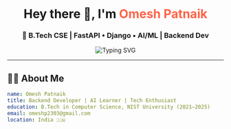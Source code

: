 <h1 align="center">
  Hey there 👋, I'm <span style="color:#FF6347;">Omesh Patnaik</span>
</h1>
<h3 align="center">🚀 B.Tech CSE | FastAPI • Django • AI/ML | Backend Dev</h3>

<p align="center">
  <img src="https://readme-typing-svg.demolab.com?font=Fira+Code&weight=500&pause=1000&color=F76C6C&width=435&lines=Building+AI+Apps+%F0%9F%A7%A0;FastAPI+%7C+Django+%7C+MongoDB+%F0%9F%92%BB;Love+Anime+%F0%9F%91%B6+%26+Clean+Code+%F0%9F%93%9D%EF%B8%8F" alt="Typing SVG" />
</p>

---

## 🧑‍💻 About Me
```yaml
name: Omesh Patnaik
title: Backend Developer | AI Learner | Tech Enthusiast
education: B.Tech in Computer Science, NIST University (2021–2025)
email: omeshp2303@gmail.com
location: India 🇮🇳
